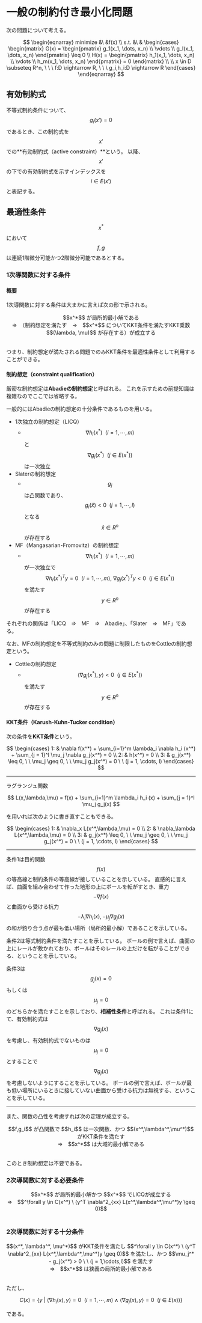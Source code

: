# 一般の制約付き最小化問題

次の問題について考える。

$$
\begin{eqnarray}
minimize &\ &f(x) \\
s.t. &\ &
\begin{cases}
\begin{matrix}
G(x) =
\begin{pmatrix}
  g_1(x_1, \dots, x_n) \\
  \vdots \\
  g_l(x_1, \dots, x_n)
\end{pmatrix}
\leq 0 \\
H(x) =
\begin{pmatrix}
  h_1(x_1, \dots, x_n) \\
  \vdots \\
  h_m(x_1, \dots, x_n)
\end{pmatrix}
= 0
\end{matrix} \\ \\
x \in D \subseteq R^n, \ \ \ f:D \rightarrow R, \ \ \ g_i,h_i:D \rightarrow R
\end{cases}
\end{eqnarray}
$$

## 有効制約式

不等式制約条件について、$$g_i(x')=0$$ であるとき、この制約式を $$x'$$ での**有効制約式（active constraint）**という。
以降、$$x'$$ の下での有効制約式を示すインデックスを $$i \in E(x')$$ と表記する。

## 最適性条件

$$x^* $$ において $$f,g$$ は連続1階微分可能かつ2階微分可能であるとする。

### 1次導関数に対する条件

#### 概要

1次導関数に対する条件は大まかに言えば次の形で示される。

<center>
$$x^*$$ が局所的最小解である<br />⇒　（制約想定を満たす　→　$$x^*$$ についてKKT条件を満たすKKT乗数 $$(\lambda, \mu)$$ が存在する）が成立する
</center><br />

つまり、制約想定が満たされる問題でのみKKT条件を最適性条件として利用することができる。

#### 制約想定（constraint qualification）

厳密な制約想定は**Abadieの制約想定**と呼ばれる。
これを示すための前提知識は複雑なのでここでは省略する。

一般的にはAbadieの制約想定の十分条件であるものを用いる。

* 1次独立の制約想定（LICQ）
  * $$\nabla h_i(x^*)\ \ (i = 1, \cdots, m)$$ と $$\nabla g_j(x^*)\ \ ( j\in E(x^*))$$ は一次独立
* Slaterの制約想定
  * $$g_j$$ は凸関数であり、$$g_i(\hat{x}) < 0\ \ (j = 1, \cdots, l)$$ となる $$\hat{x} \in R^n$$ が存在する
* MF（Mangasarian-Fromovitz）の制約想定
  * $$\nabla h_i(x^*) \ \ (i = 1, \cdots, m)$$ が一次独立で $$\nabla h_i(x^*)^T y = 0 \ \ (i=1,\cdots,m), \ \nabla g_j(x^*)^T y < 0 \ \ (j\in E(x^*))$$ を満たす $$y\in R^n$$ が存在する

それぞれの関係は「LICQ　⇒　MF　⇒　Abadie」、「Slater　⇒　MF」である。

なお、MFの制約想定を不等式制約のみの問題に制限したものをCottleの制約想定という。

* Cottleの制約想定
  * $$\langle \nabla g_j(x^*), y\rangle < 0 \ \ (j \in E(x^*))$$ を満たす $$y \in R^n$$ が存在する


#### KKT条件（Karush-Kuhn-Tucker condition）

次の条件を**KKT条件**という。

$$
\begin{cases}
1: & \nabla f(x^*) + \sum_{i=1}^m \lambda_i \nabla h_i (x^*) + \sum_{j = 1}^l \mu_j \nabla g_j(x^*) = 0 \\
2: & h(x^*) = 0 \\
3: & g_j(x^*) \leq 0, \ \ \mu_j \geq 0, \ \ \mu_j g_j(x^*) = 0 \ \ (j = 1, \cdots, l)
\end{cases}
$$

----

ラグランジュ関数

$$
L(x,\lambda,\mu) = f(x) + \sum_{i=1}^m \lambda_i h_i (x) + \sum_{j = 1}^l \mu_j  g_j(x)
$$

を用いれば次のように書き直すこともできる。

$$
\begin{cases}
1: & \nabla_x L(x^*,\lambda,\mu) = 0 \\
2: & \nabla_\lambda L(x^*,\lambda,\mu) = 0 \\
3: & g_j(x^*) \leq 0, \ \ \mu_j \geq 0, \ \ \mu_j g_j(x^*) = 0 \ \ (j = 1, \cdots, l)
\end{cases}
$$

----

条件1は目的関数 $$f(x)$$ の等高線と制約条件の等高線が接していることを示している。
直感的に言えば、曲面を組み合わせて作った地形の上にボールを転がすとき、重力 $$-\nabla f(x)$$ と曲面から受ける抗力 $$-\lambda_i \nabla h_i(x), -\mu_j \nabla g_j(x)$$ の和が釣り合う点が最も低い場所（局所的最小解）であることを示している。

条件2は等式制約条件を満たすことを示している。
ボールの例で言えば、曲面の上にレールが敷かれており、ボールはそのレールの上だけを転がることができる、ということを示している。

条件3は $$g_j(x)=0$$ もしくは $$\mu_j = 0$$ のどちらかを満たすことを示しており、**相補性条件**と呼ばれる。
これは条件1にて、有効制約式は $$\nabla g_j(x)$$ を考慮し、有効制約式でないものは $$\mu_j = 0$$ とすることで $$\nabla g_j(x)$$ を考慮しないようにすることを示している。
ボールの例で言えば、ボールが最も低い場所にいるときに接していない曲面から受ける抗力は無視する、ということを示している。

----

また、関数の凸性を考慮すれば次の定理が成立する。

<center>
$$f,g_i$$ が凸関数で $$h_i$$ は一次関数、かつ $$(x^*,\lambda^*,\mu^*)$$ がKKT条件を満たす<br />⇒　$$x^*$$ は大域的最小解である
</center><br />

このとき制約想定は不要である。

### 2次導関数に対する必要条件

<center>
$$x^*$$ が局所的最小解かつ $$x^*$$ でLICQが成立する<br />⇒　$$^\forall y \in C(x^*) \ (y^T \nabla^2_{xx} L(x^*,\lambda^*,\mu^*)y \geq 0)$$
</center><br />

### 2次導関数に対する十分条件

<center>
$$(x^*, \lambda^*, \mu^*)$$ がKKT条件を満たし $$^\forall y \in C(x^*) \ (y^T \nabla^2_{xx} L(x^*,\lambda^*,\mu^*)y \geq 0)$$ を満たし、かつ $$\mu_j^* - g_j(x^*) > 0 \ \ (j = 1,\cdots,l)$$ を満たす<br />⇒　$$x^*$$ は狭義の局所的最小解である
</center><br />

ただし、

$$
C(x) = \{ y \ | \ \langle \nabla h_i(x), y \rangle = 0 \ \ (i=1,\cdots,m) \ \wedge \ \langle \nabla g_j(x),y \rangle = 0 \ \ (j \in E(x)) \}
$$

である。
